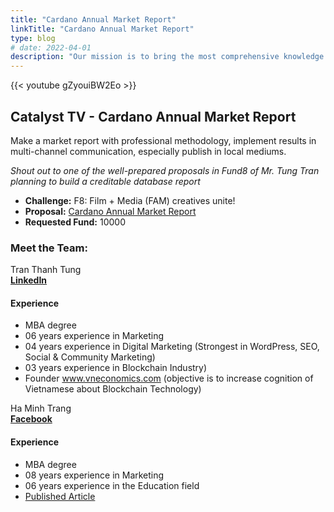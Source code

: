 ```yaml
---
title: "Cardano Annual Market Report"
linkTitle: "Cardano Annual Market Report"
type: blog
# date: 2022-04-01
description: "Our mission is to bring the most comprehensive knowledge about Cardano to the community in Vietnam."
---
```


{{<  youtube gZyouiBW2Eo >}}

## Catalyst TV - Cardano Annual Market Report

Make a market report with professional methodology, implement results in multi-channel communication, especially publish in local mediums.

*Shout out to one of the well-prepared proposals in Fund8 of Mr. Tung Tran planning to build a creditable database report*

- **Challenge:** F8: Film + Media (FAM) creatives unite!
- **Proposal:** [Cardano Annual Market Report](https://cardano.ideascale.com/c/idea/397417)  
- **Requested Fund:** 10000

### Meet the Team:

Tran Thanh Tung  
[**LinkedIn**](https://www.linkedin.com/in/tranthanhtung37/)


#### Experience
- MBA degree
- 06 years experience in Marketing
- 04 years experience in Digital Marketing (Strongest in WordPress, SEO, Social & Community Marketing)
- 03 years experience in Blockchain Industry)
- Founder www.vneconomics.com (objective is to increase cognition of Vietnamese about Blockchain Technology)

Ha Minh Trang  
[**Facebook**](https://www.facebook.com/minhtrang.ha.3)

#### Experience
- MBA degree
- 08 years experience in Marketing
- 06 years experience in the Education field
- [Published Article](http://jabes.ueh.edu.vn/Home/SearchArticle?article_id=8c4aeb8e-f1d4-47aa-9dbd-c8206e11eb7d)